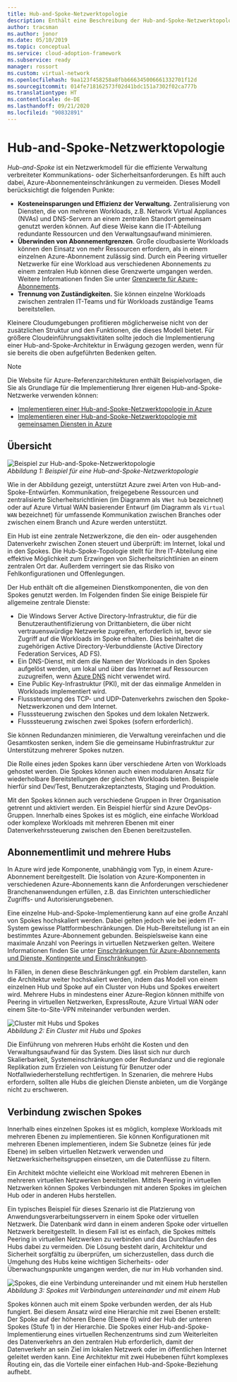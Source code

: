 ```yaml
---
title: Hub-and-Spoke-Netzwerktopologie
description: Enthält eine Beschreibung der Hub-and-Spoke-Netzwerktopologie zur effizienteren Verwaltung gemeinsamer Kommunikations- oder Sicherheitsanforderungen.
author: tracsman
ms.author: jonor
ms.date: 05/10/2019
ms.topic: conceptual
ms.service: cloud-adoption-framework
ms.subservice: ready
manager: rossort
ms.custom: virtual-network
ms.openlocfilehash: 9aa123f458258a8fbb666345006661332701f12d
ms.sourcegitcommit: 014fe718162573f02d41bdc151a7302f02ca777b
ms.translationtype: HT
ms.contentlocale: de-DE
ms.lasthandoff: 09/21/2020
ms.locfileid: "90832891"
---
```

# <a name="hub-and-spoke-network-topology"></a>Hub-and-Spoke-Netzwerktopologie

_Hub-and-Spoke_ ist ein Netzwerkmodell für die effiziente Verwaltung verbreiteter Kommunikations- oder Sicherheitsanforderungen. Es hilft auch dabei, Azure-Abonnementeinschränkungen zu vermeiden. Dieses Modell berücksichtigt die folgenden Punkte:

- **Kosteneinsparungen und Effizienz der Verwaltung.** Zentralisierung von Diensten, die von mehreren Workloads, z.B. Network Virtual Appliances (NVAs) und DNS-Servern an einem zentralen Standort gemeinsam genutzt werden können. Auf diese Weise kann die IT-Abteilung redundante Ressourcen und den Verwaltungsaufwand minimieren.
- **Überwinden von Abonnementgrenzen**. Große cloudbasierte Workloads können den Einsatz von mehr Ressourcen erfordern, als in einem einzelnen Azure-Abonnement zulässig sind. Durch ein Peering virtueller Netzwerke für eine Workload aus verschiedenen Abonnements zu einem zentralen Hub können diese Grenzwerte umgangen werden. Weitere Informationen finden Sie unter [Grenzwerte für Azure-Abonnements](/azure/azure-resource-manager/management/azure-subscription-service-limits).
- **Trennung von Zuständigkeiten.** Sie können einzelne Workloads zwischen zentralen IT-Teams und für Workloads zuständige Teams bereitstellen.

Kleinere Cloudumgebungen profitieren möglicherweise nicht von der zusätzlichen Struktur und den Funktionen, die dieses Modell bietet. Für größere Cloudeinführungsaktivitäten sollte jedoch die Implementierung einer Hub-and-Spoke-Architektur in Erwägung gezogen werden, wenn für sie bereits die oben aufgeführten Bedenken gelten.

> [!NOTE]
> Die Website für Azure-Referenzarchitekturen enthält Beispielvorlagen, die Sie als Grundlage für die Implementierung Ihrer eigenen Hub-and-Spoke-Netzwerke verwenden können:
>
> - [Implementieren einer Hub-and-Spoke-Netzwerktopologie in Azure](/azure/architecture/reference-architectures/hybrid-networking/hub-spoke)
> - [Implementieren einer Hub-and-Spoke-Netzwerktopologie mit gemeinsamen Diensten in Azure](/azure/architecture/reference-architectures/hybrid-networking/shared-services)

## <a name="overview"></a>Übersicht

![Beispiel zur Hub-and-Spoke-Netzwerktopologie](../../_images/azure-best-practices/network-hub-spoke-high-level.png)  
_Abbildung 1: Beispiel für eine Hub-and-Spoke-Netzwerktopologie_

Wie in der Abbildung gezeigt, unterstützt Azure zwei Arten von Hub-and-Spoke-Entwürfen. Kommunikation, freigegebene Ressourcen und zentralisierte Sicherheitsrichtlinien (im Diagramm als `VNet hub` bezeichnet) oder auf Azure Virtual WAN basierender Entwurf (im Diagramm als `Virtual WAN` bezeichnet) für umfassende Kommunikation zwischen Branches oder zwischen einem Branch und Azure werden unterstützt.

Ein Hub ist eine zentrale Netzwerkzone, die den ein- oder ausgehenden Datenverkehr zwischen Zonen steuert und überprüft: im Internet, lokal und in den Spokes. Die Hub-Spoke-Topologie stellt für Ihre IT-Abteilung eine effektive Möglichkeit zum Erzwingen von Sicherheitsrichtlinien an einem zentralen Ort dar. Außerdem verringert sie das Risiko von Fehlkonfigurationen und Offenlegungen.

Der Hub enthält oft die allgemeinen Dienstkomponenten, die von den Spokes genutzt werden. Im Folgenden finden Sie einige Beispiele für allgemeine zentrale Dienste:

- Die Windows Server Active Directory-Infrastruktur, die für die Benutzerauthentifizierung von Drittanbietern, die über nicht vertrauenswürdige Netzwerke zugreifen, erforderlich ist, bevor sie Zugriff auf die Workloads im Spoke erhalten. Dies beinhaltet die zugehörigen Active Directory-Verbunddienste (Active Directory Federation Services, AD FS).
- Ein DNS-Dienst, mit dem die Namen der Workloads in den Spokes aufgelöst werden, um lokal und über das Internet auf Ressourcen zuzugreifen, wenn [Azure DNS](/azure/dns/dns-overview) nicht verwendet wird.
- Eine Public Key-Infrastruktur (PKI), mit der das einmalige Anmelden in Workloads implementiert wird.
- Flusssteuerung des TCP- und UDP-Datenverkehrs zwischen den Spoke-Netzwerkzonen und dem Internet.
- Flusssteuerung zwischen den Spokes und dem lokalen Netzwerk.
- Flusssteuerung zwischen zwei Spokes (sofern erforderlich).

Sie können Redundanzen minimieren, die Verwaltung vereinfachen und die Gesamtkosten senken, indem Sie die gemeinsame Hubinfrastruktur zur Unterstützung mehrerer Spokes nutzen.

Die Rolle eines jeden Spokes kann über verschiedene Arten von Workloads gehostet werden. Die Spokes können auch einen modularen Ansatz für wiederholbare Bereitstellungen der gleichen Workloads bieten. Beispiele hierfür sind Dev/Test, Benutzerakzeptanztests, Staging und Produktion.

Mit den Spokes können auch verschiedene Gruppen in Ihrer Organisation getrennt und aktiviert werden. Ein Beispiel hierfür sind Azure DevOps-Gruppen. Innerhalb eines Spokes ist es möglich, eine einfache Workload oder komplexe Workloads mit mehreren Ebenen mit einer Datenverkehrssteuerung zwischen den Ebenen bereitzustellen.

## <a name="subscription-limits-and-multiple-hubs"></a>Abonnementlimit und mehrere Hubs

In Azure wird jede Komponente, unabhängig vom Typ, in einem Azure-Abonnement bereitgestellt. Die Isolation von Azure-Komponenten in verschiedenen Azure-Abonnements kann die Anforderungen verschiedener Branchenanwendungen erfüllen, z.B. das Einrichten unterschiedlicher Zugriffs- und Autorisierungsebenen.

Eine einzelne Hub-and-Spoke-Implementierung kann auf eine große Anzahl von Spokes hochskaliert werden. Dabei gelten jedoch wie bei jedem IT-System gewisse Plattformbeschränkungen. Die Hub-Bereitstellung ist an ein bestimmtes Azure-Abonnement gebunden. Beispielsweise kann eine maximale Anzahl von Peerings in virtuellen Netzwerken gelten. Weitere Informationen finden Sie unter [Einschränkungen für Azure-Abonnements und Dienste, Kontingente und Einschränkungen](/azure/azure-resource-manager/management/azure-subscription-service-limits).

In Fällen, in denen diese Beschränkungen ggf. ein Problem darstellen, kann die Architektur weiter hochskaliert werden, indem das Modell von einem einzelnen Hub und Spoke auf ein Cluster von Hubs und Spokes erweitert wird. Mehrere Hubs in mindestens einer Azure-Region können mithilfe von Peering in virtuellen Netzwerken, ExpressRoute, Azure Virtual WAN oder einem Site-to-Site-VPN miteinander verbunden werden.

![Cluster mit Hubs und Spokes](../../_images/azure-best-practices/network-hub-spokes-cluster.png)  
_Abbildung 2: Ein Cluster mit Hubs und Spokes_

Die Einführung von mehreren Hubs erhöht die Kosten und den Verwaltungsaufwand für das System. Dies lässt sich nur durch Skalierbarkeit, Systemeinschränkungen oder Redundanz und die regionale Replikation zum Erzielen von Leistung für Benutzer oder Notfallwiederherstellung rechtfertigen. In Szenarien, die mehrere Hubs erfordern, sollten alle Hubs die gleichen Dienste anbieten, um die Vorgänge nicht zu erschweren.

## <a name="interconnection-between-spokes"></a>Verbindung zwischen Spokes

Innerhalb eines einzelnen Spokes ist es möglich, komplexe Workloads mit mehreren Ebenen zu implementieren. Sie können Konfigurationen mit mehreren Ebenen implementieren, indem Sie Subnetze (eines für jede Ebene) im selben virtuellen Netzwerk verwenden und Netzwerksicherheitsgruppen einsetzen, um die Datenflüsse zu filtern.

Ein Architekt möchte vielleicht eine Workload mit mehreren Ebenen in mehreren virtuellen Netzwerken bereitstellen. Mittels Peering in virtuellen Netzwerken können Spokes Verbindungen mit anderen Spokes im gleichen Hub oder in anderen Hubs herstellen.

Ein typisches Beispiel für dieses Szenario ist die Platzierung von Anwendungsverarbeitungsservern in einem Spoke oder virtuellen Netzwerk. Die Datenbank wird dann in einem anderen Spoke oder virtuellen Netzwerk bereitgestellt. In diesem Fall ist es einfach, die Spokes mittels Peering in virtuellen Netzwerken zu verbinden und das Durchlaufen des Hubs dabei zu vermeiden. Die Lösung besteht darin, Architektur und Sicherheit sorgfältig zu überprüfen, um sicherzustellen, dass durch die Umgehung des Hubs keine wichtigen Sicherheits- oder Überwachungspunkte umgangen werden, die nur im Hub vorhanden sind.

![Spokes, die eine Verbindung untereinander und mit einem Hub herstellen](../../_images/azure-best-practices/network-spoke-to-spoke.png)  
_Abbildung 3: Spokes mit Verbindungen untereinander und mit einem Hub_

Spokes können auch mit einem Spoke verbunden werden, der als Hub fungiert. Bei diesem Ansatz wird eine Hierarchie mit zwei Ebenen erstellt: Der Spoke auf der höheren Ebene (Ebene 0) wird der Hub der unteren Spokes (Stufe 1) in der Hierarchie. Die Spokes einer Hub-and-Spoke-Implementierung eines virtuellen Rechenzentrums sind zum Weiterleiten des Datenverkehrs an den zentralen Hub erforderlich, damit der Datenverkehr an sein Ziel im lokalen Netzwerk oder im öffentlichen Internet geleitet werden kann. Eine Architektur mit zwei Hubebenen führt komplexes Routing ein, das die Vorteile einer einfachen Hub-and-Spoke-Beziehung aufhebt.
